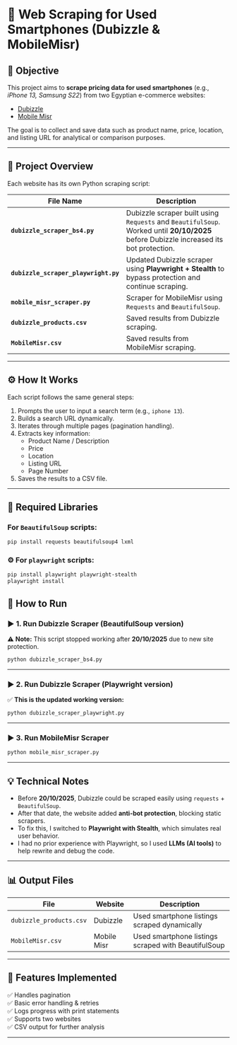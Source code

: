 # 📱 Web Scraping for Used Smartphones (Dubizzle & MobileMisr)

## 🎯 Objective
This project aims to **scrape pricing data for used smartphones** (e.g., *iPhone 13, Samsung S22*) from two Egyptian e-commerce websites:

- [Dubizzle](https://www.dubizzle.com.eg)
- [Mobile Misr](https://mobilemasr.com)

The goal is to collect and save data such as product name, price, location, and listing URL for analytical or comparison purposes.

---

## 🧠 Project Overview

Each website has its own Python scraping script:

| File Name | Description |
|------------|--------------|
| **`dubizzle_scraper_bs4.py`** | Dubizzle scraper built using `Requests` and `BeautifulSoup`. Worked until **20/10/2025** before Dubizzle increased its bot protection. |
| **`dubizzle_scraper_playwright.py`** | Updated Dubizzle scraper using **Playwright + Stealth** to bypass protection and continue scraping. |
| **`mobile_misr_scraper.py`** | Scraper for MobileMisr using `Requests` and `BeautifulSoup`. |
| **`dubizzle_products.csv`** | Saved results from Dubizzle scraping. |
| **`MobileMisr.csv`** | Saved results from MobileMisr scraping. |

---

## ⚙️ How It Works

Each script follows the same general steps:

1. Prompts the user to input a search term (e.g., `iphone 13`).
2. Builds a search URL dynamically.
3. Iterates through multiple pages (pagination handling).
4. Extracts key information:
   - Product Name / Description  
   - Price  
   - Location  
   - Listing URL  
   - Page Number  
5. Saves the results to a CSV file.

---

## 🧩 Required Libraries

### For `BeautifulSoup` scripts:
```bash
pip install requests beautifulsoup4 lxml
```
### ⚙️ For `playwright` scripts:

```bash
pip install playwright playwright-stealth
playwright install
```

## 🚀 How to Run

### ▶️ 1. Run Dubizzle Scraper (BeautifulSoup version)

⚠️ **Note:** This script stopped working after **20/10/2025** due to new site protection.

```bash
python dubizzle_scraper_bs4.py
```

---

### ▶️ 2. Run Dubizzle Scraper (Playwright version)

✅ **This is the updated working version:**

```bash
python dubizzle_scraper_playwright.py
```

---

### ▶️ 3. Run MobileMisr Scraper

```bash
python mobile_misr_scraper.py
```

---

## 💡 Technical Notes

- Before **20/10/2025**, Dubizzle could be scraped easily using `requests` + `BeautifulSoup`.
- After that date, the website added **anti-bot protection**, blocking static scrapers.
- To fix this, I switched to **Playwright with Stealth**, which simulates real user behavior.
- I had no prior experience with Playwright, so I used **LLMs (AI tools)** to help rewrite and debug the code.

---

## 📊 Output Files

| File | Website | Description |
|------|----------|-------------|
| `dubizzle_products.csv` | Dubizzle | Used smartphone listings scraped dynamically |
| `MobileMisr.csv` | Mobile Misr | Used smartphone listings scraped with BeautifulSoup |

---

## 🧱 Features Implemented

✅ Handles pagination  
✅ Basic error handling & retries  
✅ Logs progress with print statements  
✅ Supports two websites  
✅ CSV output for further analysis  

---
